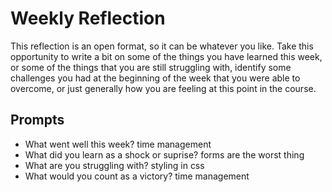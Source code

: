 # Weekly Reflection
This reflection is an open format, so it can be whatever you like. Take this opportunity to write a bit on some of the things you have learned this week, or some of the things that you are still struggling with, identify some challenges you had at the beginning of the week that you were able to overcome, or just generally how you are feeling at this point in the course.

## Prompts
- What went well this week?
time management
- What did you learn as a shock or suprise?
forms are the worst thing
- What are you struggling with?
styling in css
- What would you count as a victory?
time management